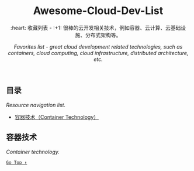 <div align="center">
  <h1>Awesome-Cloud-Dev-List</h1>

  <p>:heart: 收藏列表 - :+1: 很棒的云开发相关技术，例如容器、云计算、云基础设施、分布式架构等。</p>
  <p><i>Favorites list - great cloud development related technologies, such as containers, cloud computing, cloud infrastructure, distributed architecture, etc.</i></p>
</div>

<br />

## 目录

*Resource navigation list.*

- [容器技术（Container Technology）](#容器技术)

## 容器技术

*Container technology.*

[`Go Top ↑`](#awesome-cloud-dev-list)
